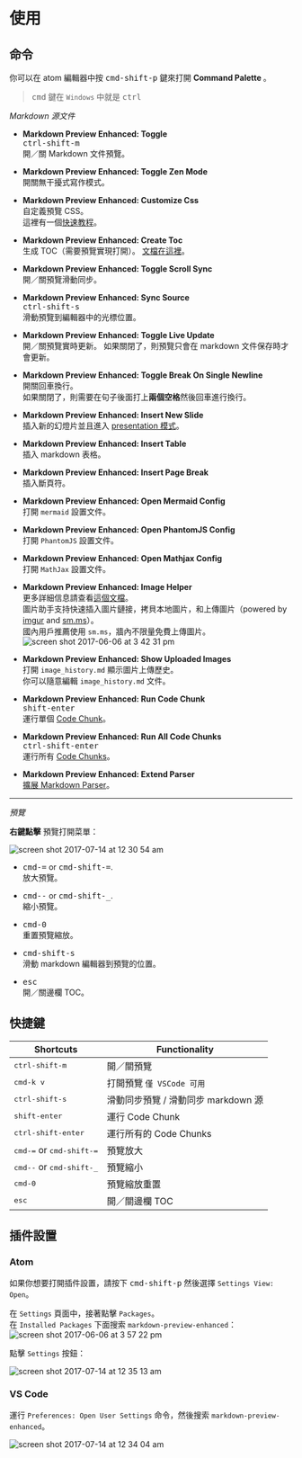 # 使用  

## 命令

你可以在 atom 編輯器中按 <kbd>cmd-shift-p</kbd> 鍵來打開 <strong> Command Palette </strong>。  
> <kbd>cmd</kbd> 鍵在 `Windows` 中就是 <kbd>ctrl</kbd>  

*Markdown 源文件*
- <strong>Markdown Preview Enhanced: Toggle</strong>  
  <kbd>ctrl-shift-m</kbd>  
  開／關 Markdown 文件預覽。      

- <strong>Markdown Preview Enhanced: Toggle Zen Mode </strong>  
  開關無干擾式寫作模式。   

- <strong>Markdown Preview Enhanced: Customize Css</strong>  
  自定義預覽 CSS。    
  這裡有一個[快速教程](zh-tw/customize-css.md)。  

- <strong>Markdown Preview Enhanced: Create Toc </strong>  
  生成 TOC（需要預覽實現打開）。 [文檔在這裡](zh-tw/toc.md)。     

- <strong>Markdown Preview Enhanced: Toggle Scroll Sync </strong>  
  開／關預覽滑動同步。

- <strong>Markdown Preview Enhanced: Sync Source </strong>   
  <kbd>ctrl-shift-s</kbd>  
  滑動預覽到編輯器中的光標位置。

- <strong>Markdown Preview Enhanced: Toggle Live Update </strong>  
   開／關預覽實時更新。
   如果關閉了，則預覽只會在 markdown 文件保存時才會更新。

- <strong>Markdown Preview Enhanced: Toggle Break On Single Newline </strong>  
  開關回車換行。  
  如果關閉了，則需要在句子後面打上**兩個空格**然後回車進行換行。

- <strong>Markdown Preview Enhanced: Insert New Slide </strong>     
  插入新的幻燈片並且進入 [presentation 模式](zh-tw/presentation.md)。  

- <strong>Markdown Preview Enhanced: Insert Table </strong>  
  插入 markdown 表格。  

- <strong>Markdown Preview Enhanced: Insert Page Break </strong>  
  插入斷頁符。    

- <strong> Markdown Preview Enhanced: Open Mermaid Config</strong>  
  打開 `mermaid` 設置文件。  

- <strong> Markdown Preview Enhanced: Open PhantomJS Config </strong>  
  打開 `PhantomJS` 設置文件。    

- <strong> Markdown Preview Enhanced: Open Mathjax Config </strong>  
	打開 `MathJax` 設置文件。  

- <strong>Markdown Preview Enhanced: Image Helper</strong>   
  更多詳細信息請查看[這個文檔](zh-tw/image-helper.md)。  
  圖片助手支持快速插入圖片鏈接，拷貝本地圖片，和上傳圖片（powered by [imgur](http://imgur.com/) and [sm.ms](https://sm.ms/)）。   
  國內用戶推薦使用 `sm.ms`，牆內不限量免費上傳圖片。          
  ![screen shot 2017-06-06 at 3 42 31 pm](https://user-images.githubusercontent.com/1908863/26850896-c43be8e2-4ace-11e7-802d-6a7b51bf3130.png)  

- <strong>Markdown Preview Enhanced: Show Uploaded Images</strong>  
  打開 `image_history.md` 顯示圖片上傳歷史。   
  你可以隨意編輯 `image_history.md` 文件。    

- <strong>Markdown Preview Enhanced: Run Code Chunk </strong>    
  <kbd>shift-enter</kbd>  
  運行單個 [Code Chunk](zh-tw/code-chunk.md)。   

- <strong>Markdown Preview Enhanced: Run All Code Chunks </strong>    
  <kbd>ctrl-shift-enter</kbd>  
  運行所有 [Code Chunks](zh-tw/code-chunk.md)。   

- <strong>Markdown Preview Enhanced: Extend Parser</strong>  
  [擴展 Markdown Parser](zh-tw/extend-parser.md)。  

---

*預覽*    

**右鍵點擊** 預覽打開菜單：   

![screen shot 2017-07-14 at 12 30 54 am](https://user-images.githubusercontent.com/1908863/28199502-b9ba39c6-682b-11e7-8bb9-89661100389e.png)

- <kbd>cmd-=</kbd> or <kbd>cmd-shift-=</kbd>.    
  放大預覽。  

- <kbd>cmd--</kbd> or <kbd>cmd-shift-\_</kbd>.    
  縮小預覽。  

- <kbd>cmd-0</kbd>  
  重置預覽縮放。  

- <kbd>cmd-shift-s</kbd>  
  滑動 markdown 編輯器到預覽的位置。

- <kbd>esc</kbd>  
  開／關邊欄 TOC。

## 快捷鍵  

| Shortcuts  | Functionality  |
|---|---|
| <kbd>ctrl-shift-m</kbd>  | 開／關預覽 |
| <kbd>cmd-k v</kbd> | 打開預覽 `僅 VSCode 可用` |
| <kbd>ctrl-shift-s</kbd>  | 滑動同步預覽 / 滑動同步 markdown 源  |  
| <kbd>shift-enter</kbd> | 運行 Code Chunk |    
| <kbd>ctrl-shift-enter</kbd> | 運行所有的 Code Chunks |  
| <kbd>cmd-=</kbd> or <kbd>cmd-shift-=</kbd> | 預覽放大 |  
| <kbd>cmd--</kbd> or <kbd>cmd-shift-\_</kbd> | 預覽縮小 |  
| <kbd>cmd-0</kbd> | 預覽縮放重置 |
| <kbd>esc</kbd>  | 開／關邊欄 TOC |

## 插件設置  

### Atom
如果你想要打開插件設置，請按下 <kbd>cmd-shift-p</kbd> 然後選擇 `Settings View: Open`。

在 `Settings` 頁面中，接著點擊 `Packages`。  
在 `Installed Packages` 下面搜索 `markdown-preview-enhanced`：
![screen shot 2017-06-06 at 3 57 22 pm](https://user-images.githubusercontent.com/1908863/26851561-d6b1ca30-4ad0-11e7-96fd-6e436b5de45b.png)

點擊 `Settings` 按鈕：   

![screen shot 2017-07-14 at 12 35 13 am](https://user-images.githubusercontent.com/1908863/28199574-50595dbc-682c-11e7-9d94-264e46387da8.png)

### VS Code
運行 `Preferences: Open User Settings` 命令，然後搜索 `markdown-preview-enhanced`。    

![screen shot 2017-07-14 at 12 34 04 am](https://user-images.githubusercontent.com/1908863/28199551-2719acb8-682c-11e7-8163-e064ad8fe41c.png)
